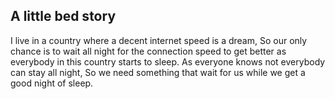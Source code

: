 ## A little bed story
I live in a country where a decent internet speed is a dream, So our only chance is to wait all night for the connection speed to get better as everybody in this country starts to sleep.
As everyone knows not everybody can stay all night, So we need something that wait for us while we get a good night of sleep.


